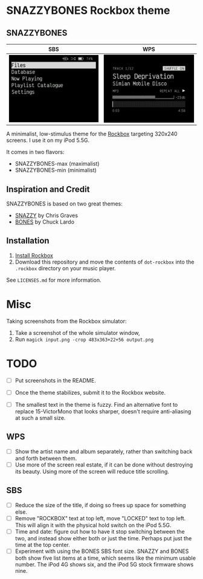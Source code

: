 # SNAZZYBONES Rockbox theme

## SNAZZYBONES

| SBS      | WPS      |
|------------|-------------|
| <img src="screenshots/min-sbs.png"> | <img src="screenshots/min-wps.png"> | 

A minimalist, low-stimulus theme for the [Rockbox](https://en.wikipedia.org/wiki/Rockbox) targeting 320x240 screens. I use it on my iPod 5.5G.


It comes in two flavors:
- SNAZZYBONES-max (maximalist)
- SNAZZYBONES-min (minimalist)

## Inspiration and Credit

SNAZZYBONES is based on two great themes:
- [SNAZZY](https://themes.rockbox.org/index.php?themeid=3627&target=cowond2) by Chris Graves
- [BONES](https://themes.rockbox.org/index.php?themeid=3579&target=cowond2) by Chuck Lardo


## Installation

1. [Install Rockbox](https://www.rockbox.org/download/)
1. Download this repository and move the contents of `dot-rockbox` into the `.rockbox` directory on your music player.

See `LICENSES.md` for more information.

# Misc

Taking screenshots from the Rockbox simulator:
1. Take a screenshot of the whole simulator window,
1. Run `magick input.png -crop 483x363+22+56 output.png`

# TODO

- [ ] Put screenshots in the README.
- [ ] Once the theme stabilizes, submit it to the Rockbox website.
- [ ] The smallest text in the theme is fuzzy. Find an alternative font to replace 15-VictorMono that looks sharper, doesn't require anti-aliasing at such a small size.


## WPS
- [ ] Show the artist name and album separately, rather than switching back and forth between them.
- [ ] Use more of the screen real estate, if it can be done without destroying its beauty. Using more of the screen will reduce title scrolling.

## SBS
- [ ] Reduce the size of the title, if doing so frees up space for something else.
- [ ] Remove "ROCKBOX" text at top left, move "LOCKED" text to top left. This will align it with the physical hold switch on the iPod 5.5G.
- [ ] Time and date: figure out how to have it stop switching between the two, and instead show either both or just the time. Perhaps put just the time at the top center.
- [ ] Experiment with using the BONES SBS font size. SNAZZY and BONES both show five list items at a time, which seems like the minimum usable number. The iPod 4G shows six, and the iPod 5G stock firmware shows nine.
